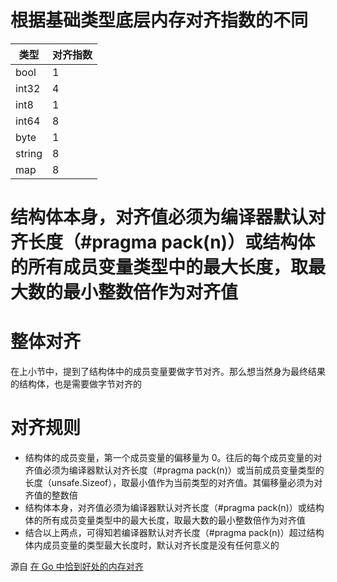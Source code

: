 
# 根据基础类型底层内存对齐指数的不同

|  类型   | 对齐指数  |
|  ----  | ----  |
| bool |  1 |
| int32 |  4 |
| int8 |  1 |
| int64 |  8 |
| byte |  1 |
| string |  8 |
| map |  8 |

# 结构体本身，对齐值必须为编译器默认对齐长度（#pragma pack(n)）或结构体的所有成员变量类型中的最大长度，取最大数的最小整数倍作为对齐值


# 整体对齐
在上小节中，提到了结构体中的成员变量要做字节对齐。那么想当然身为最终结果的结构体，也是需要做字节对齐的

# 对齐规则
- 结构体的成员变量，第一个成员变量的偏移量为 0。往后的每个成员变量的对齐值必须为编译器默认对齐长度（#pragma pack(n)）或当前成员变量类型的长度（unsafe.Sizeof），取最小值作为当前类型的对齐值。其偏移量必须为对齐值的整数倍
- 结构体本身，对齐值必须为编译器默认对齐长度（#pragma pack(n)）或结构体的所有成员变量类型中的最大长度，取最大数的最小整数倍作为对齐值
- 结合以上两点，可得知若编译器默认对齐长度（#pragma pack(n)）超过结构体内成员变量的类型最大长度时，默认对齐长度是没有任何意义的

源自 [在 Go 中恰到好处的内存对齐](https://zhuanlan.zhihu.com/p/53413177)

